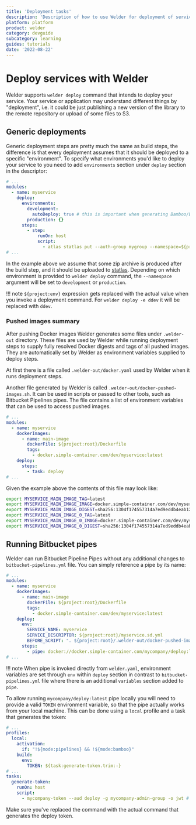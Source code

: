 ```yaml
---
title: 'Deployment tasks'
description: 'Description of how to use Welder for deployment of services'
platform: platform
product: welder
category: devguide
subcategory: learning
guides: tutorials
date: '2022-08-22'
---
```


# Deploy services with Welder

Welder supports `welder deploy` command that intends to deploy your service. Your service or application
may understand different things by "deployment", i.e. it could be just publishing a new version of the library to 
the remote repository or upload of some files to S3. 

## Generic deployments

Generic deployment steps are pretty much the same as build steps, the difference is that every deployment assumes that 
it should be deployed to a specific "environment". To specify what environments you'd like to deploy your service to
you need to add `environments` section under `deploy` section in the descriptor:

```yaml
# ...
modules:
  - name: myservice
    deploy:
      environments:
        development:
          autoDeploy: true # this is important when generating Bamboo/BBP configuration to allow automatic deployment
        production: {}
      steps:
        - step:
            runOn: host
            script:
              - atlas statlas put --auth-group mygroup --namespace=${project:env} -f ${project:root}/myservice.zip
# ...
```
In the example above we assume that some zip archive is produced after the build step, and it should be uploaded to
[statlas](/platform/statlas/). Depending on which environment is provided to `welder deploy` command, the
`--namespace` argument will be set to `development` or `production`.

!!! note
    `${project:env}` expression gets replaced with the actual value when you invoke a deployment command. For
    `welder deploy -e ddev` it will be replaced with `ddev`.

### Pushed images summary

After pushing Docker images Welder generates some files under `.welder-out` directory. These files are used
by Welder while running deployment steps to supply fully resolved Docker digests and tags of all pushed images. 
They are automatically set by Welder as environment variables supplied to deploy steps. 

At first there is a file called `.welder-out/docker.yaml` used by Welder when it runs deployment steps. 

Another file generated by Welder is called `.welder-out/docker-pushed-images.sh`. It can be used in scripts or
passed to other tools, such as Bitbucket Pipelines pipes.
The file contains a list of environment variables that can be used to access pushed images. 

```yaml
# ...
modules:
  - name: myservice
    dockerImages:
      - name: main-image
        dockerFile: ${project:root}/Dockerfile
        tags:
          - docker.simple-container.com/dev/myservice:latest
    deploy:
      steps:
        - task: deploy
# ...
```
Given the example above the contents of this file may look like:

```bash
export MYSERVICE_MAIN_IMAGE_TAG=latest
export MYSERVICE_MAIN_IMAGE_IMAGE=docker.simple-container.com/dev/myservice
export MYSERVICE_MAIN_IMAGE_DIGEST=sha256:1304f174557314a7ed9eddb4eab12fed12cb0cd9809e4c28f29af86979a3c870
export MYSERVICE_MAIN_IMAGE_0_TAG=latest
export MYSERVICE_MAIN_IMAGE_0_IMAGE=docker.simple-container.com/dev/myservice
export MYSERVICE_MAIN_IMAGE_0_DIGEST=sha256:1304f174557314a7ed9eddb4eab12fed12cb0cd9809e4c28f29af86979a3c870
```

## Running Bitbucket pipes

Welder can run Bitbucket Pipeline Pipes without any additional changes to `bitbucket-pipelines.yml` file. You
can simply reference a pipe by its name:

```yaml
# ...
modules:
  - name: myservice
    dockerImages:
      - name: main-image
        dockerFile: ${project:root}/Dockerfile
        tags:
          - docker.simple-container.com/dev/myservice:latest
    deploy:
      env:
        SERVICE_NAME: myservice
        SERVICE_DESCRIPTOR: ${project:root}/myservice.sd.yml
        BEFORE_SCRIPT: ". ${project:root}/.welder-out/docker-pushed-images.sh"
      steps:
        - pipe: docker://docker.simple-container.com/mycompany/deploy:latest
# ...
```

!!! note
    When pipe is invoked directly from `welder.yaml`, environment variables are set through `env` within `deploy` 
    section in contrast to `bitbucket-pipelines.yml` file where there is an additional `variables` section added to `pipe`.

To allow running `mycompany/deploy:latest` pipe locally you will need to provide a valid `TOKEN` environment
variable, so that the pipe actually works from your local machine. This can be done using a `local` profile and a task
that generates the token:

```yaml
# ...
profiles:
  local:
    activation:
      if: "!${mode:pipelines} && !${mode:bamboo}"
    build:
      env:
        TOKEN: ${task:generate-token.trim:-}
# ...
tasks:
  generate-token:
    runOn: host
    script:
      - mycompany-token --aud deploy -g mycompany-admin-group -o jwt # some command to output proper token on your laptop
```

Make sure you've replaced the command with the actual command that generates the deploy token. 